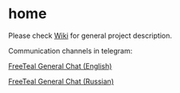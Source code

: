 # home

Please check [Wiki](https://github.com/freeteal-foundation-one/wiki) for general project description.

Communication channels in telegram:

[FreeTeal General Chat (English)](https://t.me/joinchat/A3MxZkOxrfzR4vL3BQ0WdQ)

[FreeTeal General Chat (Russian)](https://t.me/joinchat/A3MxZkONjP4sKWxPJBY1Lg)
